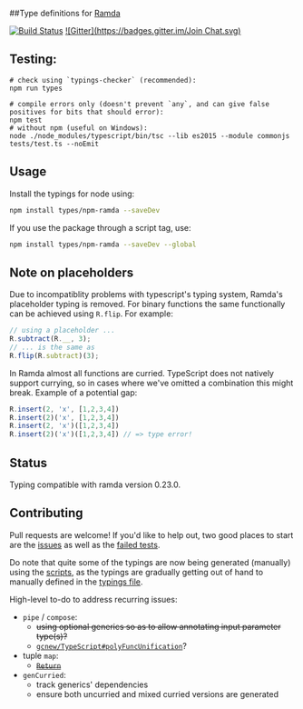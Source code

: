 ##Type definitions for [Ramda](https://github.com/ramda/ramda)

[![Build Status](https://travis-ci.org/types/npm-ramda.svg?branch=master)](https://travis-ci.org/types/npm-ramda)
[![Gitter](https://badges.gitter.im/Join Chat.svg)](https://gitter.im/donnut/typescript-ramda?utm_source=badge&utm_medium=badge&utm_campaign=pr-badge&utm_content=badge)

## Testing:
```
# check using `typings-checker` (recommended):
npm run types

# compile errors only (doesn't prevent `any`, and can give false positives for bits that should error):
npm test
# without npm (useful on Windows):
node ./node_modules/typescript/bin/tsc --lib es2015 --module commonjs tests/test.ts --noEmit
```

## Usage

Install the typings for node using:
```bash
npm install types/npm-ramda --saveDev
```
If you use the package through a script tag, use:
```bash
npm install types/npm-ramda --saveDev --global
```

## Note on placeholders
Due to incompatiblity problems with typescript's typing system, Ramda's placeholder
typing is removed. For binary functions the same functionally can be achieved using
`R.flip`. For example:

```typescript
// using a placeholder ...
R.subtract(R.__, 3);
// ... is the same as
R.flip(R.subtract)(3);
```

In Ramda almost all functions are curried. TypeScript does not natively support
currying, so in cases where we've omitted a combination this might break.
Example of a potential gap:
```typescript
R.insert(2, 'x', [1,2,3,4])
R.insert(2)('x', [1,2,3,4])
R.insert(2, 'x')([1,2,3,4])
R.insert(2)('x')([1,2,3,4]) // => type error!
```

## Status
Typing compatible with ramda version 0.23.0.

## Contributing

Pull requests are welcome!
If you'd like to help out, two good places to start are the [issues](https://github.com/types/npm-ramda/issues)
as well as the [failed tests](https://github.com/types/npm-ramda/blob/master/tests/test.ts.out).

Do note that quite some of the typings are now being generated (manually) using the
[scripts](https://github.com/types/npm-ramda/blob/master/scripts.js),
as the typings are gradually getting out of hand to manually defined in the
[typings file](https://github.com/types/npm-ramda/blob/master/index.d.ts).

High-level to-do to address recurring issues:
- `pipe` / `compose`:
  - ~~using optional generics so as to allow annotating input parameter type(s)?~~
  - [`gcnew/TypeScript#polyFuncUnification`](https://github.com/Microsoft/TypeScript/issues/9949#issuecomment-271926278)?
- tuple `map`:
  - ~~[`Return`](https://github.com/Microsoft/TypeScript/issues/6606#issuecomment-284215602)~~
- `genCurried`:
  - track generics' dependencies
  - ensure both uncurried and mixed curried versions are generated
